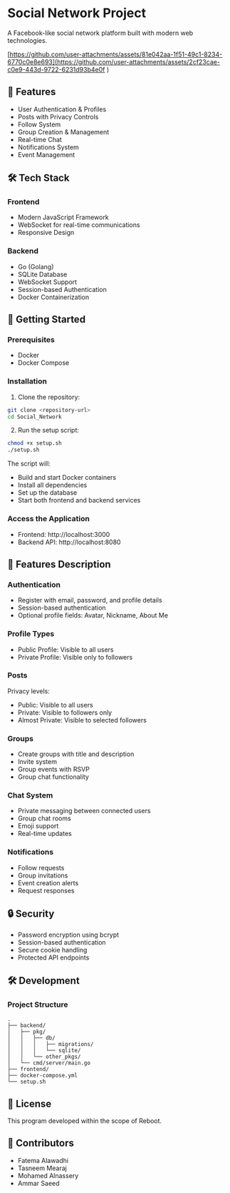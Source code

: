 # Social Network Project

A Facebook-like social network platform built with modern web technologies.

[https://github.com/user-attachments/assets/81e042aa-1f51-49c1-8234-6770c0e8e693](https://github.com/user-attachments/assets/2cf23cae-c0e9-443d-9722-6231d93b4e0f
)

## 🌟 Features

- User Authentication & Profiles
- Posts with Privacy Controls
- Follow System
- Group Creation & Management
- Real-time Chat
- Notifications System
- Event Management

## 🛠 Tech Stack

### Frontend
- Modern JavaScript Framework
- WebSocket for real-time communications
- Responsive Design

### Backend
- Go (Golang)
- SQLite Database
- WebSocket Support
- Session-based Authentication
- Docker Containerization

## 🚀 Getting Started

### Prerequisites

- Docker
- Docker Compose

### Installation

1. Clone the repository:
```bash
git clone <repository-url>
cd Social_Network
```

2. Run the setup script:
```bash
chmod +x setup.sh
./setup.sh
```

The script will:
- Build and start Docker containers
- Install all dependencies
- Set up the database
- Start both frontend and backend services

### Access the Application

- Frontend: http://localhost:3000
- Backend API: http://localhost:8080

## 📝 Features Description

### Authentication
- Register with email, password, and profile details
- Session-based authentication
- Optional profile fields: Avatar, Nickname, About Me

### Profile Types
- Public Profile: Visible to all users
- Private Profile: Visible only to followers

### Posts
Privacy levels:
- Public: Visible to all users
- Private: Visible to followers only
- Almost Private: Visible to selected followers

### Groups
- Create groups with title and description
- Invite system
- Group events with RSVP
- Group chat functionality

### Chat System
- Private messaging between connected users
- Group chat rooms
- Emoji support
- Real-time updates

### Notifications
- Follow requests
- Group invitations
- Event creation alerts
- Request responses

## 🔒 Security

- Password encryption using bcrypt
- Session-based authentication
- Secure cookie handling
- Protected API endpoints

## 🛠 Development

### Project Structure
```
.
├── backend/
│   ├── pkg/
│   │   ├── db/
│   │   │   ├── migrations/
│   │   │   └── sqlite/
│   │   └── other_pkgs/
│   └── cmd/server/main.go
├── frontend/
├── docker-compose.yml
└── setup.sh
```

## 📄 License

This program developed within the scope of Reboot.

## 👥 Contributors

- Fatema Alawadhi
- Tasneem Mearaj
- Mohamed Alnassery
- Ammar Saeed
